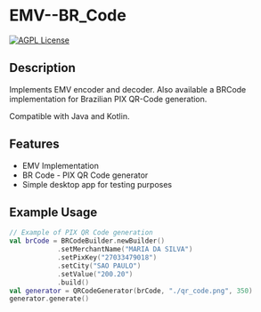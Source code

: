 # EMV--BR_Code

[![AGPL License](https://img.shields.io/badge/License-AGPL%20v3-blue.svg)](http://www.gnu.org/licenses/agpl-3.0)

## Description

Implements EMV encoder and decoder. Also available a BRCode implementation for Brazilian PIX QR-Code generation.

Compatible with Java and Kotlin. 

## Features

- EMV Implementation
- BR Code - PIX QR Code generator
- Simple desktop app for testing purposes

## Example Usage

```Kotlin
// Example of PIX QR Code generation
val brCode = BRCodeBuilder.newBuilder()
            .setMerchantName("MARIA DA SILVA")
            .setPixKey("27033479018")
            .setCity("SAO PAULO")
            .setValue("200.20")
            .build()
val generator = QRCodeGenerator(brCode, "./qr_code.png", 350)
generator.generate()
